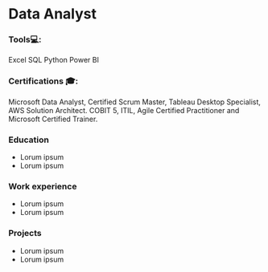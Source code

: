 # Data Analyst

### Tools💻: 
Excel
SQL
Python
Power BI

### Certifications 🎓: 
Microsoft Data Analyst, Certified Scrum Master, Tableau Desktop Specialist, AWS Solution Architect. COBIT 5, ITIL, Agile Certified Practitioner and Microsoft Certified Trainer. 

### Education
- Lorum ipsum
- Lorum ipsum
  
### Work experience
- Lorum ipsum
- Lorum ipsum

### Projects
- Lorum ipsum
- Lorum ipsum
